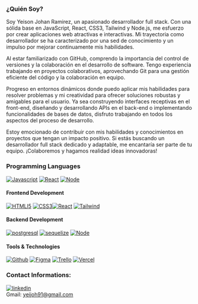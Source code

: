
### ¿Quién Soy?

Soy Yeison Johan Ramirez, un apasionado desarrollador full stack. Con una sólida base en JavaScript, React, CSS3, Tailwind y Node.js, me esfuerzo por crear aplicaciones web atractivas e interactivas. Mi trayectoria como desarrollador se ha caracterizado por una sed de conocimiento y un impulso por mejorar continuamente mis habilidades.

Al estar familiarizado con GitHub, comprendo la importancia del control de versiones y la colaboración en el desarrollo de software. Tengo experiencia trabajando en proyectos colaborativos, aprovechando Git para una gestión eficiente del código y la colaboración en equipo.

Progreso en entornos dinámicos donde puedo aplicar mis habilidades para resolver problemas y mi creatividad para ofrecer soluciones robustas y amigables para el usuario. Ya sea construyendo interfaces receptivas en el front-end, diseñando y desarrollando APIs en el back-end o implementando funcionalidades de bases de datos, disfruto trabajando en todos los aspectos del proceso de desarrollo.

Estoy emocionado de contribuir con mis habilidades y conocimientos en proyectos que tengan un impacto positivo. Si estás buscando un desarrollador full stack dedicado y adaptable, me encantaría ser parte de tu equipo. ¡Colaboremos y hagamos realidad ideas innovadoras!

### Programming Languages
[![Javascript][javascript]][js-url] [![React][React.js]][React-url] [![Node][Node.js]][Node-url]

#### Frontend Development
[![HTMLl5][html5]][html-url] [![CSS3][css3]][css-url][![React][React.js]][React-url] [![Tailwind][Tailwind-css]][Tailwind-url]

#### Backend Development
[![postgresql][PostgreSQL]][postgresql-url] [![sequelize][Sequelize]][sequelize-url] [![Node][Node.js]][Node-url]

#### Tools & Technologies
[![Github][github]][github-url] [![Figma][Figma-des]][Figma-url] [![Trello][trello]][trello-url] [![Vercel][Vercel]][Vercel-url]


### Contact Informations:

[![linkedin][linkedin]][linkedin-urlyeison]
<br>
Gmail: yeijoh91@gmail.com



[React.js]: https://img.shields.io/badge/React-20232A?style=for-the-badge&logo=react&logoColor=61DAFB
[React-url]: https://reactjs.org/
[Express.js]: https://img.shields.io/badge/express.js-%23404d59.svg?style=for-the-badge&logo=express&logoColor=%2361DAFB
[Express-url]: https://expressjs.com
[Figma-des]: https://img.shields.io/badge/figma-%23F24E1E.svg?style=for-the-badge&logo=figma&logoColor=white
[Figma-url]: https://www.figma.com/
[npm]: https://img.shields.io/badge/NPM-%23000000.svg?style=for-the-badge&logo=npm&logoColor=white
[npm-url]: https://www.npmjs.com/
[Node.js]: https://img.shields.io/badge/node.js-6DA55F?style=for-the-badge&logo=node.js&logoColor=white
[Node-url]: https://nodejs.org/
[Redux-query]: https://img.shields.io/badge/redux-%23593d88.svg?style=for-the-badge&logo=redux&logoColor=white
[Redux-url]: https://en.redux.js.org/
[Tailwind-css]: https://img.shields.io/badge/tailwindcss-%2338B2AC.svg?style=for-the-badge&logo=tailwind-css&logoColor=white
[Tailwind-url]: https://tailwindcss.com/
[Webpack.js]: https://img.shields.io/badge/webpack-%238DD6F9.svg?style=for-the-badge&logo=webpack&logoColor=black
[Webpack-url]: https://webpack.js.org/
[Render]: https://img.shields.io/badge/Render-%46E3B7.svg?style=for-the-badge&logo=render&logoColor=white
[Render-url]: https://render.com/
[Vercel]: https://img.shields.io/badge/vercel-%23000000.svg?style=for-the-badge&logo=vercel&logoColor=white
[Vercel-url]: https://vercel.com/
[html5]: https://img.shields.io/badge/html5-%23E34F26.svg?style=for-the-badge&logo=html5&logoColor=white
[html-url]: https://es.wikipedia.org/wiki/HTML5
[css3]: https://img.shields.io/badge/css3-%231572B6.svg?style=for-the-badge&logo=css3&logoColor=white
[css-url]: https://developer.mozilla.org/es/docs/Web/CSS
[javascript]: https://img.shields.io/badge/javascript-%23323330.svg?style=for-the-badge&logo=javascript&logoColor=%23F7DF1E
[js-url]: https://www.javascript.com/
[trello]: https://img.shields.io/badge/Trello-%23026AA7.svg?style=for-the-badge&logo=Trello&logoColor=white
[trello-url]: https://trello.com/
[git]: https://img.shields.io/badge/git-%23F05033.svg?style=for-the-badge&logo=git&logoColor=white
[git-url]: https://git-scm.com/
[github]: https://img.shields.io/badge/github-%23121011.svg?style=for-the-badge&logo=github&logoColor=white
[github-url]: https://github.com/
[postgresql]: https://img.shields.io/badge/PostgreSQL-316192?style=for-the-badge&logo=postgresql&logoColor=white
[postgresql-url]: https://www.postgresql.org/
[sequelize]: https://img.shields.io/badge/sequelize-323330?style=for-the-badge&logo=sequelize&logoColor=blue
[sequelize-url]: https://sequelize.org/
[jsonwebtoken]: https://img.shields.io/badge/json%20web%20tokens-323330?style=for-the-badge&logo=json-web-tokens&logoColor=pink
[jsonwebtoken-url]: https://jwt.io/
[socket.io]: https://img.shields.io/badge/Socket.io-black?style=for-the-badge&logo=socket.io&badgeColor=010101
[socket.io-url]: https://socket.io/
[firebase]: https://img.shields.io/badge/Firebase-039BE5?style=for-the-badge&logo=Firebase&logoColor=white
[firebase-url]: https://firebase.google.com/?hl=es

<!--Linkedin -->
[linkedin]: https://img.shields.io/badge/LinkedIn-0077B5?style=for-the-badge&logo=linkedin&logoColor=white
[linkedin-urlfer]: https://www.linkedin.com/in/fernando-volpato-5bb718217/
[linkedin-urleli]: https://www.linkedin.com/in/elizabeth-ortiz-rivas/
[linkedin-urllucas]: https://www.linkedin.com/in/lucas-fidel-ledesma-915589267/
[linkedin-urlmati]: https://www.linkedin.com/in/matias-arroyo19/
[linkedin-urlgise]: https://www.linkedin.com/in/gisella-gkallisti/
[linkedin-urlrodri]: https://www.linkedin.com/in/rodrigo-velazquez-9bb156267/
[linkedin-urlyeison]: https://www.linkedin.com/in/yeison-johan-ram%C3%ADrez-osorno-9a0bb8243/
